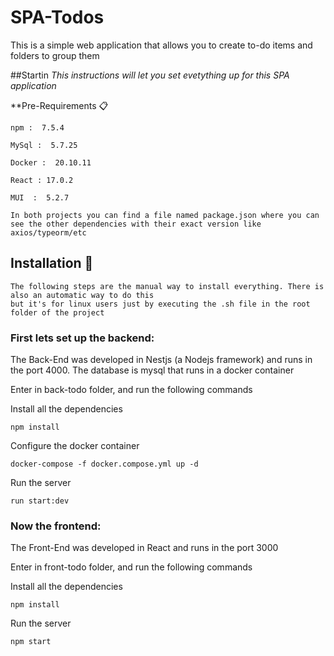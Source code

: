 # SPA-Todos
This is a simple web application that allows you to create to-do items and folders to group them

##Startin
_This instructions will let you set evetything up for this SPA application_

**Pre-Requirements 📋
```
npm :  7.5.4 
```
```
MySql :  5.7.25
```
```
Docker :  20.10.11
```
```
React : 17.0.2
```
```
MUI  :  5.2.7
```
```
In both projects you can find a file named package.json where you can see the other dependencies with their exact version like axios/typeorm/etc
```

## Installation 🔧

```
The following steps are the manual way to install everything. There is also an automatic way to do this
but it's for linux users just by executing the .sh file in the root folder of the project
```

### First lets set up the backend:

The Back-End was developed in Nestjs (a Nodejs framework) and runs in the port 4000. The database is mysql that runs in a docker container

Enter in back-todo folder, and run the following commands

Install all the dependencies
```
npm install
```
Configure the docker container
```
docker-compose -f docker.compose.yml up -d
```
Run the server
```
run start:dev
```

### Now the frontend:

The Front-End was developed in React and runs in the port 3000

Enter in front-todo folder, and run the following commands

Install all the dependencies
```
npm install
```
Run the server
```
npm start
```